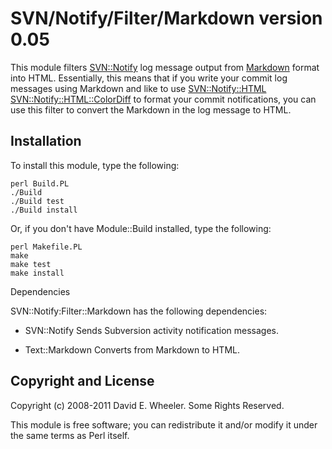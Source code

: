 SVN/Notify/Filter/Markdown version 0.05
=======================================

This module filters [SVN::Notify](http://search.cpan.org/dist/SVN-Notify) log
message output from [Markdown](http://daringfireball.net/projects/markdown/)
format into HTML. Essentially, this means that if you write your commit log
messages using Markdown and like to use
[SVN::Notify::HTML](http://search.cpan.org/perldoc?SVN::Notify::HTML)
[SVN::Notify::HTML::ColorDiff](http://search.cpan.org/perldoc?SVN::Notify::HTML::ColorDiff)
to format your commit notifications, you can use this filter to convert the
Markdown in the log message to HTML.

Installation
------------

To install this module, type the following:

    perl Build.PL
    ./Build
    ./Build test
    ./Build install

Or, if you don't have Module::Build installed, type the following:

    perl Makefile.PL
    make
    make test
    make install

Dependencies

SVN::Notify:Filter::Markdown has the following dependencies:

* SVN::Notify
  Sends Subversion activity notification messages.

* Text::Markdown
  Converts from Markdown to HTML.

Copyright and License
---------------------

Copyright (c) 2008-2011 David E. Wheeler. Some Rights Reserved.

This module is free software; you can redistribute it and/or modify it under
the same terms as Perl itself.
